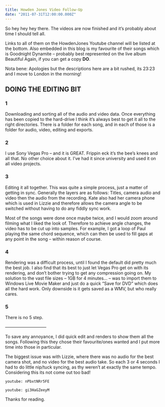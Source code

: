 ```yaml
---
title: Howden Jones Video Follow-Up
date: "2011-07-31T12:00:00.000Z"
---
```


So hey hey hey there. The videos are now finished and it’s probably about time I
should tell all.

Links to all of them on the HowdenJones Youtube channel will be listed at the
bottom. Also embedded in this blog is my favourite of their songs which is
Goodnight Dynamite – probably best represented on the live album Beautiful
Again, if you can get a copy **DO**.

Nota bene: Apologies but the descriptions here are a bit rushed, its 23:23 and
I move to London in the morning!

## DOING THE EDITING BIT

### 1

Downloading and sorting all of the audio and video data. Once everything has
been copied to the hard-drive I think it’s always best to get it all to the
right directories. There is a folder for each song, and in each of those is a
folder for audio, video, editing and exports.

### 2

I use Sony Vegas Pro – and it is GREAT. Frippin eck it’s the bee’s knees and all 
that. No other choice about it. I’ve had it since university and used it on all
video projects.

### 3

Editing it all together. This was quite a simple process, just a matter of
getting in sync. Generally the layers are as follows: Titles, camera audio and
video then the audio from the recording. Kate also had her camera phone which is
used in Lizzie and therefore allows the camera angle to be switched without
having to do any fiddly sync work.

Most of the songs were done once maybe twice, and I would zoom around filming
what I liked the look of. Therefore to achieve angle changes, the video has to
be cut up into samples. For example, I got a loop of Paul playing the same chord
sequence, which can then be used to fill gaps at any point in the song – within
reason of course.

### 4

Rendering was a difficult process, until I found the default did pretty much the
best job. I also find that its best to just let Vegas Pro get on with its
rendering, and don’t bother trying to get any compression going on. My solution
to the vast file sizes – 1GB for 4 minutes… – was to import them to Windows Live
Movie Maker and just do a quick “Save for DVD” which does all the hard work.
Only downside is it gets saved as a WMV, but who really cares.

### 5

There is no 5 step.

—————————–

To save any annoyance, I did quick edit and renders to show them all the songs.
Following this they chose their favourite/ones wanted and I put more time into
those in particular.

The biggest issue was with Lizzie, where there was no audio for the best camera
shot, and no video for the best audio take. So each 3 or 4 seconds I had to do
little nip/tuck syncing, as thy weren’t at exactly the same tempo. Considering
this its not come out too bad!

`youtube: nPbxtNRr5FE`

`youtube: gi3HaGZeeyM`

Thanks for reading.